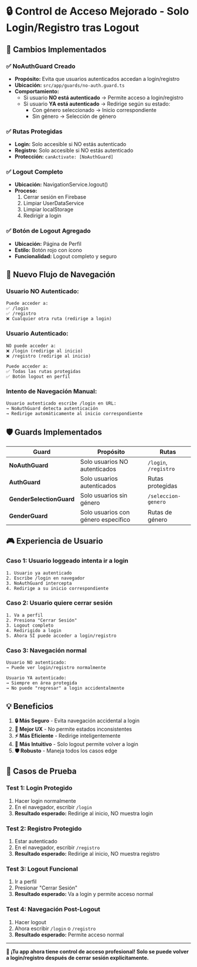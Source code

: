 # 🔒 Control de Acceso Mejorado - Solo Login/Registro tras Logout

## 🎯 **Cambios Implementados**

### ✅ **NoAuthGuard Creado**
- **Propósito:** Evita que usuarios autenticados accedan a login/registro
- **Ubicación:** `src/app/guards/no-auth.guard.ts`
- **Comportamiento:**
  - Si usuario **NO está autenticado** → Permite acceso a login/registro
  - Si usuario **YA está autenticado** → Redirige según su estado:
    - Con género seleccionado → Inicio correspondiente
    - Sin género → Selección de género

### ✅ **Rutas Protegidas**
- **Login:** Solo accesible si NO estás autenticado
- **Registro:** Solo accesible si NO estás autenticado
- **Protección:** `canActivate: [NoAuthGuard]`

### ✅ **Logout Completo**
- **Ubicación:** NavigationService.logout()
- **Proceso:**
  1. Cerrar sesión en Firebase
  2. Limpiar UserDataService
  3. Limpiar localStorage
  4. Redirigir a login

### ✅ **Botón de Logout Agregado**
- **Ubicación:** Página de Perfil
- **Estilo:** Botón rojo con ícono
- **Funcionalidad:** Logout completo y seguro

## 🔄 **Nuevo Flujo de Navegación**

### **Usuario NO Autenticado:**
```
Puede acceder a:
✅ /login
✅ /registro
❌ Cualquier otra ruta (redirige a login)
```

### **Usuario Autenticado:**
```
NO puede acceder a:
❌ /login (redirige al inicio)
❌ /registro (redirige al inicio)

Puede acceder a:
✅ Todas las rutas protegidas
✅ Botón logout en perfil
```

### **Intento de Navegación Manual:**
```
Usuario autenticado escribe /login en URL:
→ NoAuthGuard detecta autenticación
→ Redirige automáticamente al inicio correspondiente
```

## 🛡️ **Guards Implementados**

| Guard | Propósito | Rutas |
|-------|-----------|-------|
| **NoAuthGuard** | Solo usuarios NO autenticados | `/login`, `/registro` |
| **AuthGuard** | Solo usuarios autenticados | Rutas protegidas |
| **GenderSelectionGuard** | Solo usuarios sin género | `/seleccion-genero` |
| **GenderGuard** | Solo usuarios con género específico | Rutas de género |

## 🎮 **Experiencia de Usuario**

### **Caso 1: Usuario loggeado intenta ir a login**
```
1. Usuario ya autenticado
2. Escribe /login en navegador
3. NoAuthGuard intercepta
4. Redirige a su inicio correspondiente
```

### **Caso 2: Usuario quiere cerrar sesión**
```
1. Va a perfil
2. Presiona "Cerrar Sesión"
3. Logout completo
4. Redirigido a login
5. Ahora SÍ puede acceder a login/registro
```

### **Caso 3: Navegación normal**
```
Usuario NO autenticado:
→ Puede ver login/registro normalmente

Usuario YA autenticado:
→ Siempre en área protegida
→ No puede "regresar" a login accidentalmente
```

## 💡 **Beneficios**

1. **🔒 Más Seguro** - Evita navegación accidental a login
2. **🎯 Mejor UX** - No permite estados inconsistentes
3. **⚡ Más Eficiente** - Redirige inteligentemente
4. **🧠 Más Intuitivo** - Solo logout permite volver a login
5. **🛡️ Robusto** - Maneja todos los casos edge

## 🧪 **Casos de Prueba**

### **Test 1: Login Protegido**
1. Hacer login normalmente
2. En el navegador, escribir `/login`
3. **Resultado esperado:** Redirige al inicio, NO muestra login

### **Test 2: Registro Protegido**
1. Estar autenticado
2. En el navegador, escribir `/registro`
3. **Resultado esperado:** Redirige al inicio, NO muestra registro

### **Test 3: Logout Funcional**
1. Ir a perfil
2. Presionar "Cerrar Sesión"
3. **Resultado esperado:** Va a login y permite acceso normal

### **Test 4: Navegación Post-Logout**
1. Hacer logout
2. Ahora escribir `/login` o `/registro`
3. **Resultado esperado:** Permite acceso normal

---

**🎉 ¡Tu app ahora tiene control de acceso profesional! Solo se puede volver a login/registro después de cerrar sesión explícitamente.**

